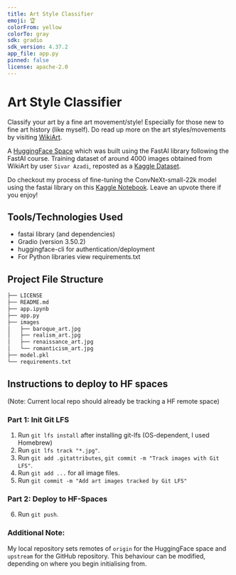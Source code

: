 ```yaml
---
title: Art Style Classifier
emoji: 🏆
colorFrom: yellow
colorTo: gray
sdk: gradio
sdk_version: 4.37.2
app_file: app.py
pinned: false
license: apache-2.0
---
```


# Art Style Classifier
Classify your art by a fine art movement/style! Especially for those new to fine art history (like myself). Do read up more on the art styles/movements by visiting [WikiArt](https://www.wikiart.org).


A [HuggingFace Space](https://huggingface.co/spaces/awhb/art-style-classifier) which was built using the FastAI library following the FastAI course. Training dataset of around 4000 images obtained from WikiArt by user `Sivar Azadi`, reposted as a
[Kaggle Dataset](https://www.kaggle.com/datasets/sivarazadi/wikiart-art-movementsstyles).


Do checkout my process of fine-tuning the ConvNeXt-small-22k model using the fastai library on this [Kaggle Notebook](https://www.kaggle.com/code/awhangbin/wikiart-fine-art-styles-classification-w-fastai). Leave an upvote there if you enjoy! 


## Tools/Technologies Used
- fastai library (and dependencies)
- Gradio (version 3.50.2)
- huggingface-cli for authentication/deployment
- For Python libraries view requirements.txt


## Project File Structure
```sh
├── LICENSE
├── README.md
├── app.ipynb
├── app.py
├── images
│   ├── baroque_art.jpg
│   ├── realism_art.jpg
│   ├── renaissance_art.jpg
│   └── romanticism_art.jpg
├── model.pkl
└── requirements.txt
```


## Instructions to deploy to HF spaces 
(Note: Current local repo should already be tracking a HF remote space)

### Part 1: Init Git LFS
1. Run `git lfs install` after installing git-lfs (OS-dependent, I used Homebrew)
2. Run `git lfs track "*.jpg"`.
3. Run `git add .gitattributes`, `git commit -m "Track images with Git LFS"`.
4. Run `git add ...` for all image files. 
5. Run `git commit -m "Add art images tracked by Git LFS"`

### Part 2: Deploy to HF-Spaces
6. Run `git push`.

### Additional Note:
My local repository sets remotes of `origin` for the HuggingFace space and `upstream` for the GitHub repository. This behaviour can be modified, depending on where you begin initialising from.
